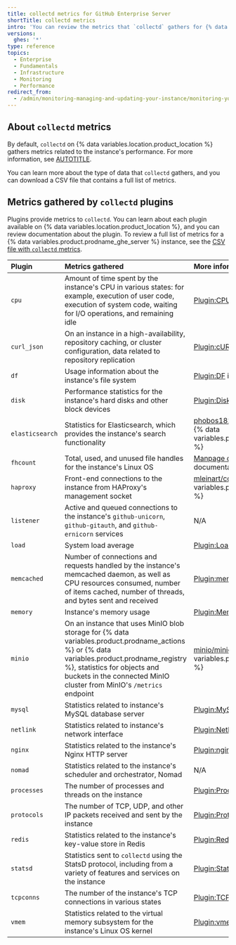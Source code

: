 ```yaml
---
title: collectd metrics for GitHub Enterprise Server
shortTitle: collectd metrics
intro: 'You can review the metrics that `collectd` gathers for {% data variables.location.product_location %}.'
versions:
  ghes: '*'
type: reference
topics:
  - Enterprise
  - Fundamentals
  - Infrastructure
  - Monitoring
  - Performance
redirect_from:
  - /admin/monitoring-managing-and-updating-your-instance/monitoring-your-instance/collectd-metrics-for-github-enterprise-server
---
```


## About `collectd` metrics

By default, `collectd` on {% data variables.location.product_location %} gathers metrics related to the instance's performance. For more information, see [AUTOTITLE](/admin/monitoring-and-managing-your-instance/monitoring-your-instance/configuring-collectd-for-your-instance).

You can learn more about the type of data that `collectd` gathers, and you can download a CSV file that contains a full list of metrics.

## Metrics gathered by `collectd` plugins

Plugins provide metrics to `collectd`. You can learn about each plugin available on {% data variables.location.product_location %}, and you can review documentation about the plugin. To review a full list of metrics for a {% data variables.product.prodname_ghe_server %} instance, see the [CSV file with `collectd` metrics](/assets/ghes-collectd-metrics.csv).

| Plugin | Metrics gathered | More information |
| :- | :- | :- |
| `cpu` | Amount of time spent by the instance's CPU in various states: for example, execution of user code, execution of system code, waiting for I/O operations, and remaining idle | [Plugin:CPU](https://collectd.org/wiki/index.php/Plugin:CPU) in the `collectd` wiki |
| `curl_json` | On an instance in a high-availability, repository caching, or cluster configuration, data related to repository replication | [Plugin:cURL-JSON](https://collectd.org/wiki/index.php/Plugin:cURL-JSON) in the `collectd` wiki |
| `df` | Usage information about the instance's file system | [Plugin:DF](https://collectd.org/wiki/index.php/Plugin:DF) in the `collectd` wiki |
| `disk` | Performance statistics for the instance's hard disks and other block devices | [Plugin:Disk](https://collectd.org/wiki/index.php/Plugin:Disk) in the `collectd` wiki |
| `elasticsearch` | Statistics for Elasticsearch, which provides the instance's search functionality | [phobos182/collectd-elasticsearch](https://github.com/phobos182/collectd-elasticsearch/) repository on {% data variables.product.prodname_dotcom_the_website %} |
| `fhcount` | Total, used, and unused file handles for the instance's Linux OS | [Manpage collectd.conf(5)](https://collectd.org/documentation/manpages/collectd.conf.html) in the `collectd` documentation |
| `haproxy` | Front-end connections to the instance from HAProxy's management socket | [mleinart/collectd-haproxy](https://github.com/mleinart/collectd-haproxy) repository on {% data variables.product.prodname_dotcom_the_website %} |
| `listener` | Active and queued connections to the instance's `github-unicorn`, `github-gitauth`, and `github-ernicorn` services | N/A |
| `load` | System load average | [Plugin:Load](https://collectd.org/wiki/index.php/Plugin:Load) in the `collectd` wiki |
| `memcached` | Number of connections and requests handled by the instance's memcached daemon, as well as CPU resources consumed, number of items cached, number of threads, and bytes sent and received | [Plugin:memcached](https://collectd.org/wiki/index.php/Plugin:memcached) in the `collectd` wiki |
| `memory` | Instance's memory usage | [Plugin:Memory](https://collectd.org/wiki/index.php/Plugin:Memory) in the `collectd` wiki |
| `minio` | On an instance that uses MinIO blob storage for {% data variables.product.prodname_actions %} or {% data variables.product.prodname_registry %}, statistics for objects and buckets in the connected MinIO cluster from MinIO's `/metrics` endpoint | [minio/minio](https://github.com/minio/minio/blob/master/docs/metrics/prometheus/list.md) repository on {% data variables.product.prodname_dotcom_the_website %} |
| `mysql` | Statistics related to instance's MySQL database server | [Plugin:MySQL](https://collectd.org/wiki/index.php/Plugin:MySQL) in the `collectd` wiki |
| `netlink` | Statistics related to instance's network interface | [Plugin:Netlink](https://collectd.org/wiki/index.php/Plugin:Netlink) in the `collectd` wiki |
| `nginx` | Statistics related to the instance's Nginx HTTP server | [Plugin:nginx](https://collectd.org/wiki/index.php/Plugin:nginx) in the `collectd` wiki |
| `nomad` | Statistics related to the instance's scheduler and orchestrator, Nomad | N/A |
| `processes` | The number of processes and threads on the instance | [Plugin:Processes](https://collectd.org/wiki/index.php/Plugin:Processes) in the `collectd` wiki |
| `protocols` | The number of TCP, UDP, and other IP packets received and sent by the instance | [Plugin:Protocols](https://collectd.org/wiki/index.php/Plugin:Protocols) in the `collectd` wiki |
| `redis` | Statistics related to the instance's key-value store in Redis | [Plugin:Redis](https://collectd.org/wiki/index.php/Plugin:Redis) in the `collectd` wiki |
| `statsd` | Statistics sent to `collectd` using the StatsD protocol, including from a variety of features and services on the instance | [Plugin:StatsD](https://collectd.org/wiki/index.php/Plugin:StatsD) in the `collectd` wiki |
| `tcpconns` | The number of the instance's TCP connections in various states | [Plugin:TCPConns](https://collectd.org/wiki/index.php/Plugin:TCPConns) in the `collectd` wiki |
| `vmem` | Statistics related to the virtual memory subsystem for the instance's Linux OS kernel | [Plugin:vmem](https://collectd.org/wiki/index.php/Plugin:vmem) in the `collectd` wiki |
